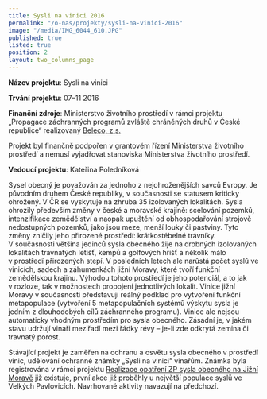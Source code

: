 ```yaml
---
title: Sysli na vinici 2016
permalink: "/o-nas/projekty/sysli-na-vinici-2016"
image: "/media/IMG_6044_610.JPG"
published: true
listed: true
position: 2
layout: two_columns_page
---
```

**Název projektu**: Sysli na vinici

**Trvání projektu**: 07–11 2016

**Finanční zdroje**: Ministerstvo životního prostředí v rámci projektu
„Propagace záchranných programů zvláště chráněných druhů v České
republice“ realizovaný [Beleco, z.s.][1]

Projekt byl finančně podpořen v grantovém řízení Ministerstva životního
prostředí a nemusí vyjadřovat stanoviska Ministerstva životního
prostředí.

**Vedoucí projektu**: Kateřina Poledníková

Sysel obecný je považován za jednoho z nejohroženějších savců Evropy. Je
původním druhem České republiky, v současnosti se statusem kriticky
ohrožený. V ČR se vyskytuje na zhruba 35 izolovaných lokalitách. Sysla
ohrozily především změny v české a moravské krajině: scelování pozemků,
intenzifikace zemědělství a naopak upuštění od obhospodařování strojově
nedostupných pozemků, jako jsou meze, menší louky či pastviny. Tyto
změny zničily jeho přirozené prostředí: krátkostébelné
trávníky. V současnosti většina jedinců sysla obecného žije na drobných
izolovaných lokalitách travnatých letišť, kempů a golfových hřišť
a několik málo v prostředí přirozených stepí. V posledních letech ale
narůstá počet syslů ve vinicích, sadech a záhumenkách jižní Moravy,
které tvoří funkční zemědělskou krajinu. Výhodou tohoto prostředí je
jeho potenciál, a to jak v rozloze, tak v možnostech propojení
jednotlivých lokalit. Vinice jižní Moravy v současnosti představují
reálný podklad pro vytvoření funkční metapopulace (vytvoření
5 metapopulačních systémů výskytu sysla je jedním z dlouhodobých cílů
záchranného programu). Vinice ale nejsou automaticky vhodným prostředím
pro sysla obecného. Zásadní je, v jakém stavu udržují vinaři meziřadí
mezi řádky révy – je-li zde odkrytá zemina či travnatý porost.

Stávající projekt je zaměřen na ochranu a osvětu sysla obecného
v prostředí vinic, udělování ochranné známky „Sysli na vinici“ vinařům.
Známka byla registrována v rámci projektu [Realizace opatření ZP sysla
obecného na Jižní Moravě](/o-nas/projekty/realizace-opatreni) již
existuje, první akce již proběhly u největší populace syslů ve Velkých
Pavlovicích. Navrhované aktivity navazují na předchozí.


[1]: http://www.beleco.cz
